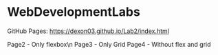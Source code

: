 # WebDevelopmentLabs
GitHub Pages: https://dexon03.github.io/Lab2/index.html

Page2 - Only flexbox\n
Page3 - Only Grid
Page4 - Without flex and grid
